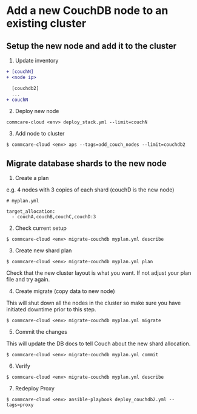 # Add a new CouchDB node to an existing cluster

## Setup the new node and add it to the cluster
1. Update inventory

```diff
+ [couchN]
+ <node ip>

  [couchdb2]
  ...
+ couchN
```

2. Deploy new node

```
commcare-cloud <env> deploy_stack.yml --limit=couchN
```

3. Add node to cluster

```
$ commcare-cloud <env> aps --tags=add_couch_nodes --limit=couchdb2
```

## Migrate database shards to the new node

1. Create a plan

e.g. 4 nodes with 3 copies of each shard (couchD is the new node)
```
# myplan.yml

target_allocation:
  - couchA,couchB,couchC,couchD:3
```

2. Check current setup

```
$ commcare-cloud <env> migrate-couchdb myplan.yml describe
```

3. Create new shard plan

```
$ commcare-cloud <env> migrate-couchdb myplan.yml plan
```

Check that the new cluster layout is what you want. If not adjust
your plan file and try again.

4. Create migrate (copy data to new node)

This will shut down all the nodes in the cluster so make sure
you have initiated downtime prior to this step.

```
$ commcare-cloud <env> migrate-couchdb myplan.yml migrate
```

5. Commit the changes

This will update the DB docs to tell Couch about the new shard
allocation.

```
$ commcare-cloud <env> migrate-couchdb myplan.yml commit
```

6. Verify

```
$ commcare-cloud <env> migrate-couchdb myplan.yml describe
```

7. Redeploy Proxy 

```
$ commcare-cloud <env> ansible-playbook deploy_couchdb2.yml --tags=proxy
```
